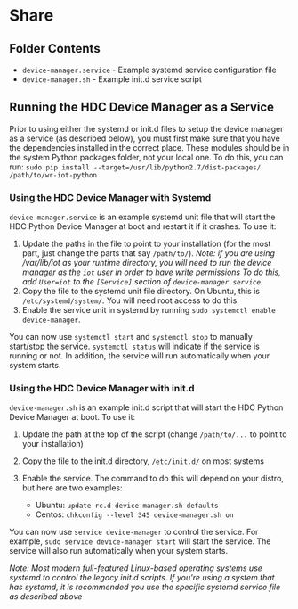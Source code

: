 # Share
## Folder Contents
 * `device-manager.service` - Example systemd service configuration file
 * `device-manager.sh` - Example init.d service script

## Running the HDC Device Manager as a Service
Prior to using either the systemd or init.d files to setup the device manager
as a service (as described below), you must first make sure that you have the
dependencies installed in the correct place. These modules should be in the
system Python packages folder, not your local one. To do this, you can run:
`sudo pip install --target=/usr/lib/python2.7/dist-packages/ /path/to/wr-iot-python`

### Using the HDC Device Manager with Systemd
 `device-manager.service` is an example systemd unit file that will start the HDC
 Python Device Manager at boot and restart it if it crashes. To use it:
 
 1. Update the paths in the file to point to your installation (for the most
    part, just change the parts that say `/path/to/`). *Note: if you are using
    /var/lib/iot as your runtime directory, you will need to run the device
    manager as the `iot` user in order to have write permissions To do this, 
    add `User=iot` to the `[Service]` section of `device-manager.service`.*
 2. Copy the file to the systemd unit file directory. On Ubuntu, this is
    `/etc/systemd/system/`. You will need root access to do this.
 3. Enable the service unit in systemd by running
    `sudo systemctl enable device-manager`.

 You can now use `systemctl start` and `systemctl stop` to manually start/stop
 the service. `systemctl status` will indicate if the service is running or not.
 In addition, the service will run automatically when your system starts.

### Using the HDC Device Manager with init.d
 `device-manager.sh` is an example init.d script that will start the HDC Python
 Device Manager at boot. To use it:
 
 1. Update the path at the top of the script (change `/path/to/...` to
    point to your installation)
 2. Copy the file to the init.d directory, `/etc/init.d/` on most systems
 3. Enable the service. The command to do this will depend on your distro,
    but here are two examples:

    * Ubuntu: `update-rc.d device-manager.sh defaults`
    * Centos:  `chkconfig --level 345 device-manager.sh on`

 You can now use `service device-manager` to control the service. For example,
 `sudo service device-manager start` will start the service. The service will also
 run automatically when your system starts.

 *Note: Most modern full-featured Linux-based operating systems use systemd to
 control the legacy init.d scripts. If you're using a system that has systemd,
 it is recommended you use the specific systemd service file as described above*
